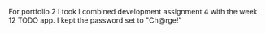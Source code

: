 For portfolio 2 I took I combined development assignment 4 with the week 12 TODO app. I kept the password set to "Ch@rge!"